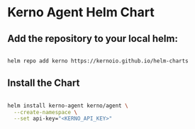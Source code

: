 # Kerno Agent Helm Chart 

## Add the repository to your local helm:

```bash

helm repo add kerno https://kernoio.github.io/helm-charts

```

## Install the Chart

```bash

helm install kerno-agent kerno/agent \
  --create-namespace \
  --set api-key="<KERNO_API_KEY>"
```

